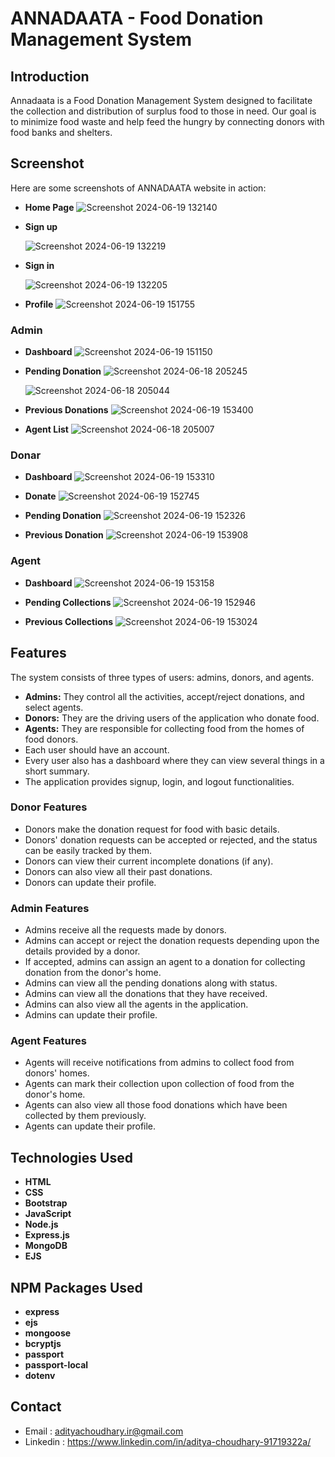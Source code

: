 # ANNADAATA - Food Donation Management System

 



## **Introduction**

Annadaata is a Food Donation Management System designed to facilitate the collection and distribution of surplus food to those in need. Our goal is to minimize food waste and help feed the hungry by connecting donors with food banks and shelters.
## **Screenshot**
Here are some screenshots of ANNADAATA website in action:

- **Home Page**
 ![Screenshot 2024-06-19 132140](https://github.com/adiitya24/ANNADAATA/assets/124274939/3dee38d1-a40b-4bda-ac26-f71f41b0679e)


- **Sign up**

  ![Screenshot 2024-06-19 132219](https://github.com/adiitya24/ANNADAATA/assets/124274939/adcc4eb4-482b-4889-8e48-8eb76af7e7c3)


- **Sign in**

  ![Screenshot 2024-06-19 132205](https://github.com/adiitya24/ANNADAATA/assets/124274939/022c9904-7668-485c-8bd1-ea9b5276bc9d)

- **Profile**
  ![Screenshot 2024-06-19 151755](https://github.com/adiitya24/ANNADAATA/assets/124274939/21143725-5e4b-453a-a000-30d05c200a40)


### **Admin** 

- **Dashboard**
  ![Screenshot 2024-06-19 151150](https://github.com/adiitya24/ANNADAATA/assets/124274939/89513997-3546-485e-b03d-09dbc562a36a)

- **Pending Donation**
  ![Screenshot 2024-06-18 205245](https://github.com/adiitya24/ANNADAATA/assets/124274939/e973159e-5be3-45fc-9435-a0a722479356)

  ![Screenshot 2024-06-18 205044](https://github.com/adiitya24/ANNADAATA/assets/124274939/f42ef523-9f06-4cbf-87a9-16763af63af9)

- **Previous Donations**
  ![Screenshot 2024-06-19 153400](https://github.com/adiitya24/ANNADAATA/assets/124274939/f99e7192-04c4-40e4-a818-b2063bf8b138)

  

- **Agent List**
  ![Screenshot 2024-06-18 205007](https://github.com/adiitya24/ANNADAATA/assets/124274939/99aaf127-b648-46a8-a3ff-a0105e1abeb6)


 ### **Donar**

 - **Dashboard**
   ![Screenshot 2024-06-19 153310](https://github.com/adiitya24/ANNADAATA/assets/124274939/114f82cf-63b2-488b-adcd-5f5a40261371)

- **Donate**
  ![Screenshot 2024-06-19 152745](https://github.com/adiitya24/ANNADAATA/assets/124274939/9b3c4648-019d-440e-b15c-a2d796e20012)

- **Pending Donation**
  ![Screenshot 2024-06-19 152326](https://github.com/adiitya24/ANNADAATA/assets/124274939/45a0d3af-1689-4eef-889f-4d8f4587247f)

- **Previous Donation**
  ![Screenshot 2024-06-19 153908](https://github.com/adiitya24/ANNADAATA/assets/124274939/bbcaaf98-9ba6-4d4e-97c1-bf685213bde4)


### **Agent**

- **Dashboard**
  ![Screenshot 2024-06-19 153158](https://github.com/adiitya24/ANNADAATA/assets/124274939/47dfc14e-11db-4656-b685-e9405418a6a7)

- **Pending Collections**
  ![Screenshot 2024-06-19 152946](https://github.com/adiitya24/ANNADAATA/assets/124274939/1664fc98-2724-4181-a9ea-d8f5a9d36084)

- **Previous Collections**
  ![Screenshot 2024-06-19 153024](https://github.com/adiitya24/ANNADAATA/assets/124274939/3af6c0ab-ef5c-4137-8bb0-259a0465e933)


## **Features**


The system consists of three types of users: admins, donors, and agents.

- **Admins:** They control all the activities, accept/reject donations, and select agents.
- **Donors:** They are the driving users of the application who donate food.
- **Agents:** They are responsible for collecting food from the homes of food donors.
- Each user should have an account.
- Every user also has a dashboard where they can view several things in a short summary.
- The application provides signup, login, and logout functionalities.

### Donor Features

- Donors make the donation request for food with basic details.
- Donors' donation requests can be accepted or rejected, and the status can be easily tracked by them.
- Donors can view their current incomplete donations (if any).
- Donors can also view all their past donations.
- Donors can update their profile.

### Admin Features

- Admins receive all the requests made by donors.
- Admins can accept or reject the donation requests depending upon the details provided by a donor.
- If accepted, admins can assign an agent to a donation for collecting donation from the donor's home.
- Admins can view all the pending donations along with status.
- Admins can view all the donations that they have received.
- Admins can also view all the agents in the application.
- Admins can update their profile.

### Agent Features

- Agents will receive notifications from admins to collect food from donors' homes.
- Agents can mark their collection upon collection of food from the donor's home.
- Agents can also view all those food donations which have been collected by them previously.
- Agents can update their profile.


## **Technologies Used**

- **HTML**
- **CSS**
- **Bootstrap**
- **JavaScript**
- **Node.js**
- **Express.js**
- **MongoDB**
- **EJS**

## **NPM Packages Used**

- **express**
- **ejs**
- **mongoose**
- **bcryptjs**
- **passport**
- **passport-local**
- **dotenv**

## **Contact**
- Email : adityachoudhary.ir@gmail.com
- Linkedin : https://www.linkedin.com/in/aditya-choudhary-91719322a/
